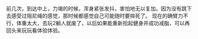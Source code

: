 前几次，到达中上，力竭的时候，浑身紧张发抖，害怕地无以复加。因为没有跳下去感受过阻尼绳的感觉，那时候都感觉自己可能随时要摔死了。
现在的确臂力不行，体重太大，去玩2躺人就废了，以后如果能重新拾起健身并成功减脂，可以再回头来玩玩看体验体验。
